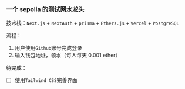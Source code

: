### 一个 sepolia 的测试网水龙头

技术栈：`Next.js` + `NextAuth` + `prisma` + `Ethers.js` + `Vercel` + `PostgreSQL`

流程：

1. 用户使用`Github`账号完成登录
2. 输入钱包地址，领水（每人每天 0.001 ether）

待完成：

- [ ] 使用`Tailwind CSS`完善界面

